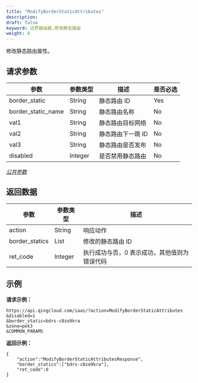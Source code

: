 ```yaml
---
title: "ModifyBorderStaticAttributes"
description: 
draft: false
keyword: 边界路由器,修改静态路由
weight: 8
---
```


修改静态路由属性。


## 请求参数

| 参数 | 参数类型 | 描述 | 是否必选 |
| --- | --- | --- | --- |
| border_static | String | 静态路由 ID | Yes |
| border_static_name | String | 静态路由名称 | No |
| val1 | String | 静态路由目标网络 | No |
| val2 | String | 静态路由下一跳 ID | No |
| val3 | String | 静态路由是否发布 | No |
| disabled | Integer | 是否禁用静态路由 | No |

[_公共参数_](../../get_api/parameters/)

## 返回数据

| 参数 | 参数类型 | 描述 |
| --- | --- | --- |
| action | String | 响应动作 |
| border_statics | List | 修改的静态路由 ID |
| ret_code | Integer | 执行成功与否，0 表示成功，其他值则为错误代码 |

## 示例

**请求示例：**

```
https://api.qingcloud.com/iaas/?action=ModifyBorderStaticAttributes
&disabled=1
&border_static=bdrs-c8zo9kra
&zone=pek3
&COMMON_PARAMS
```

**返回示例：**

```
{
    "action":"ModifyBorderStaticAttributesResponse",
    "border_statics":["bdrs-c8zo9kra"],
    "ret_code":0
}
```
